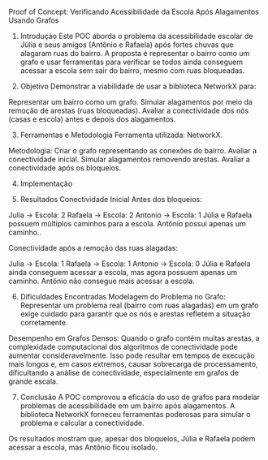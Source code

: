 Proof of Concept: Verificando Acessibilidade da Escola Após Alagamentos Usando Grafos

1. Introdução
Este POC aborda o problema da acessibilidade escolar de Júlia e seus amigos (Antônio e Rafaela) após fortes chuvas que alagaram ruas do bairro. A proposta é representar o bairro como um grafo e usar ferramentas para verificar se todos ainda conseguem acessar a escola sem sair do bairro, mesmo com ruas bloqueadas.

2. Objetivo
Demonstrar a viabilidade de usar a biblioteca NetworkX para:

Representar um bairro como um grafo.
Simular alagamentos por meio da remoção de arestas (ruas bloqueadas).
Avaliar a conectividade dos nós (casas e escola) antes e depois dos alagamentos.

3. Ferramentas e Metodologia
Ferramenta utilizada: NetworkX.

Metodologia:
Criar o grafo representando as conexões do bairro.
Avaliar a conectividade inicial.
Simular alagamentos removendo arestas.
Avaliar a conectividade após os bloqueios.

4. Implementação


5. Resultados
Conectividade Inicial
Antes dos bloqueios:

Julia -> Escola: 2
Rafaela -> Escola: 2
Antonio -> Escola: 1
Júlia e Rafaela possuem múltiplos caminhos para a escola.
Antônio possui apenas um caminho..

Conectividade após a remoção das ruas alagadas:

Julia -> Escola: 1
Rafaela -> Escola: 1
Antonio -> Escola: 0
Júlia e Rafaela ainda conseguem acessar a escola, mas agora possuem apenas um caminho.
Antônio não consegue mais acessar a escola.

6. Dificuldades Encontradas
Modelagem do Problema no Grafo:
Representar um problema real (bairro com ruas alagadas) em um grafo exige cuidado para garantir que os nós e arestas refletem a situação corretamente.

Desempenho em Grafos Densos:
Quando o grafo contém muitas arestas, a complexidade computacional dos algoritmos de conectividade pode aumentar consideravelmente. Isso pode resultar em tempos de execução mais longos e, em casos extremos, causar sobrecarga de processamento, dificultando a análise de conectividade, especialmente em grafos de grande escala.

7. Conclusão
A POC comprovou a eficácia do uso de grafos para modelar problemas de acessibilidade em um bairro após alagamentos. A biblioteca NetworkX forneceu ferramentas poderosas para simular o problema e calcular a conectividade.

Os resultados mostram que, apesar dos bloqueios, Júlia e Rafaela podem acessar a escola, mas Antônio ficou isolado.